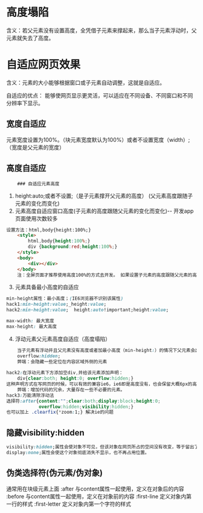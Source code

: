 # 高度塌陷

含义：若父元素没有设置高度，全凭借子元素来撑起来，那么当子元素浮动时，父元素就失去了高度。

# 自适应网页效果

含义：元素的大小能够根据窗口或子元素自动调整，这就是自适应。

自适应的优点：
能够使网页显示更灵活，可以适应在不同设备、不同窗口和不同分辨率下显示。

## 宽度自适应

   元素宽度设置为100%。（块元素宽度默认为100%）或者不设置宽度（width）;（宽度是父元素的宽度）

## 高度自适应

        ### 自适应元素高度

1. height:auto;或者不设置;（是子元素撑开父元素的高度） (父元素高度跟随子元素的变化而变化)
2. 元素高度自适应窗口高度(子元素的高度跟随父元素的变化而变化)-- 开发app页面使用次数较多

```html
设置方法：html,body{height:100%;}       
	<style>
		html,body{height:100%;}
		div {background:red;height:100%;}
	</style>
	<body>
		<div></div>
	</body>
    注：全屏页面才推荐使用高度100%的方式去开发。 如果设置子元素的高度跟随父元素的高度变化而变化，那么父元素必须有高度
```
3. 元素具备最小高度的自适应


```css
min-height属性：最小高度；(IE6浏览器不识别该属性)
hack1:min-height:value;_height:value;
hack2:min-height:value;  height:auto!important;height:value;  
```


```css
max-width: 最大宽度
max-height: 最大高度
```

4. 浮动元素父元素高度自适应（高度塌陷）

```css
 	当子元素有浮动并且父元素没有高度或者加最小高度（min-height:）的情况下父元素会出现高度塌陷hack1：给父元素添加声明
 	overflow:hidden;
    弊端：会隐藏一些定位在内容区域外侧的元素
    
hack2:在浮动元素下方添加空div,并给该元素添加声明：
	div{clear:both; height:0; overflow:hidden;}
这种声明方式在写网页的时候，可以有效的兼容ie6，ie6即是高度没有，也会保留大概6px的高度，只有height:0;和overflow:hidden;搭配使用才可以解决这样的问题。
    弊端：增加代码的冗余，大量存在一些不必要的元素。
hack3:万能清除浮动法
选择符:after{content:"";clear:both;display:block;height:0;
			overflow:hidden;visibility:hidden;}
也可以加上 .clearfix{*zoom:1;} 解决ie的问题
```
## 隐藏visibility:hidden

```css
visibility:hidden;属性会使对象不可见，但该对象在网页所占的空间没有改变，等于留出了一块空白区域
display:none;属性会使这个对象彻底消失不显示，也不再占用位置。
```

## 伪类选择符(伪元素/伪对象)

通常用在块级元素上面
:after 与content属性一起使用，定义在对象后的内容
:before 与content属性一起使用，定义在对象前的内容
:first-line  定义对象内第一行的样式
:first-letter 定义对象内第一个字符的样式